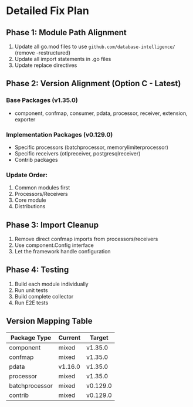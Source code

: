 # Detailed Fix Plan

## Phase 1: Module Path Alignment
1. Update all go.mod files to use `github.com/database-intelligence/` (remove -restructured)
2. Update all import statements in .go files
3. Update replace directives

## Phase 2: Version Alignment (Option C - Latest)
### Base Packages (v1.35.0)
- component, confmap, consumer, pdata, processor, receiver, extension, exporter

### Implementation Packages (v0.129.0)
- Specific processors (batchprocessor, memorylimiterprocessor)
- Specific receivers (otlpreceiver, postgresqlreceiver)
- Contrib packages

### Update Order:
1. Common modules first
2. Processors/Receivers
3. Core module
4. Distributions

## Phase 3: Import Cleanup
1. Remove direct confmap imports from processors/receivers
2. Use component.Config interface
3. Let the framework handle configuration

## Phase 4: Testing
1. Build each module individually
2. Run unit tests
3. Build complete collector
4. Run E2E tests

## Version Mapping Table
| Package Type | Current | Target |
|-------------|---------|---------|
| component   | mixed   | v1.35.0 |
| confmap     | mixed   | v1.35.0 |
| pdata       | v1.16.0 | v1.35.0 |
| processor   | mixed   | v1.35.0 |
| batchprocessor | mixed | v0.129.0 |
| contrib     | mixed   | v0.129.0 |
